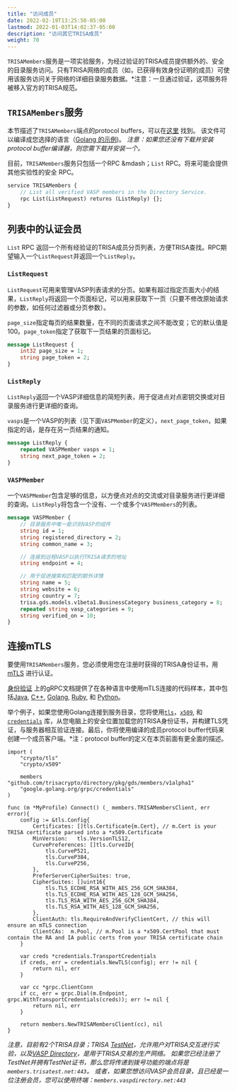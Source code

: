 ```yaml
---
title: "访问成员"
date: 2022-02-19T13:25:50-05:00
lastmod: 2022-01-03T14:02:37-05:00
description: "访问其它TRISA成员"
weight: 70
---
```


`TRISAMembers`服务是一项实验服务，为经过验证的TRISA成员提供额外的、安全的目录服务访问。只有TRISA网络的成员（如，已获得有效身份证明的成员）可使用该服务访问关于网络的详细目录服务数据。*注意：一旦通过验证，这项服务将被移入官方的TRISA规范。

## `TRISAMembers`服务

本节描述了`TRISAMembers`端点的protocol buffers，可以在[这里](https://github.com/trisacrypto/directory/blob/main/proto/gds/members/v1alpha1/members.proto) 找到。 该文件可以编译成您选择的语言（[Golang 的示例](https://github.com/trisacrypto/directory/tree/main/pkg/gds/members/v1alpha1))。 *注意：如果您还没有下载并安装protocol buffer编译器，则您需下载并安装一个。*

目前，`TRISAMembers`服务只包括一个RPC &mdash；`List` RPC。将来可能会提供其他实验性的安全 RPC。

```proto
service TRISAMembers {
    // List all verified VASP members in the Directory Service.
    rpc List(ListRequest) returns (ListReply) {};
}
```

## 列表中的认证会员

`List` RPC 返回一个所有经验证的TRISA成员分页列表，方便TRISA查找。RPC期望输入一个`ListRequest`并返回一个`ListReply`。

### `ListRequest`

`ListRequest`可用来管理VASP列表请求的分页。如果有超过指定页面大小的结果，`ListReply`将返回一个页面标记，可以用来获取下一页（只要不修改原始请求的参数，如任何过滤器或分页参数）。

`page_size`指定每页的结果数量，在不同的页面请求之间不能改变；它的默认值是100。`page_token`指定了获取下一页结果的页面标记。

```proto
message ListRequest {
    int32 page_size = 1;
    string page_token = 2;
}
```

### `ListReply`

`ListReply`返回一个VASP详细信息的简短列表，用于促进点对点密钥交换或对目录服务进行更详细的查询。

`vasps`是一个VASP的列表（见下面`VASPMember`的定义），`next_page_token`，如果指定的话，是存在另一页结果的通知。

```proto
message ListReply {
    repeated VASPMember vasps = 1;
    string next_page_token = 2;
}
```

### `VASPMember`

一个`VASPMember`包含足够的信息，以方便点对点的交流或对目录服务进行更详细的查询。`ListReply`将包含一个没有、一个或多个`VASPMembers`的列表。

```proto
message VASPMember {
    // 目录服务中唯一能识别VASP的组件
    string id = 1;
    string registered_directory = 2;
    string common_name = 3;

    // 连接到远程VASP以执行TRISA请求的地址
    string endpoint = 4;

    // 用于促进搜索和匹配的额外详情
    string name = 5;
    string website = 6;
    string country = 7;
    trisa.gds.models.v1beta1.BusinessCategory business_category = 8;
    repeated string vasp_categories = 9;
    string verified_on = 10;
}
```

## 连接mTLS


要使用`TRISAMembers`服务，您必须使用您在注册时获得的TRISA身份证书，用[mTLS](https://grpc.io/docs/guides/auth/) 进行认证。

[身份验证](https://grpc.io/docs/guides/auth) 上的gRPC文档提供了在各种语言中使用mTLS连接的代码样本，其中包括[Java](https://grpc.io/docs/guides/auth/#java), [C++](https://grpc.io/docs/guides/auth/#c), [Golang](https://grpc.io/docs/guides/auth/#go), [Ruby](https://grpc.io/docs/guides/auth/#ruby), 和 [Python](https://grpc.io/docs/guides/auth/#python)。


举个例子，如果您使用Golang连接到服务目录，您将使用[`tls`](https://pkg.go.dev/crypto/tls)，[`x509`](https://pkg.go.dev/crypto/x509), 和[`credentials`](https://pkg.go.dev/google.golang.org/grpc/credentials) 库，从您电脑上的安全位置加载您的TRISA身份证书，并构建TLS凭证，与服务器相互验证连接。最后，你将使用编译的成员protocol buffer代码来创建一个成员客户端。*注：protocol buffer的定义在本页前面有更全面的描述。

```golang
import (
    "crypto/tls"
    "crypto/x509"

    members "github.com/trisacrypto/directory/pkg/gds/members/v1alpha1"
    "google.golang.org/grpc/credentials"
)

func (m *MyProfile) Connect() (_ members.TRISAMembersClient, err error){
    config := &tls.Config{
		Certificates: []tls.Certificate{m.Cert}, // m.Cert is your TRISA certificate parsed into a *x509.Certificate
		MinVersion:   tls.VersionTLS12,
		CurvePreferences: []tls.CurveID{
			tls.CurveP521,
			tls.CurveP384,
			tls.CurveP256,
		},
		PreferServerCipherSuites: true,
		CipherSuites: []uint16{
			tls.TLS_ECDHE_RSA_WITH_AES_256_GCM_SHA384,
			tls.TLS_ECDHE_RSA_WITH_AES_128_GCM_SHA256,
			tls.TLS_RSA_WITH_AES_256_GCM_SHA384,
			tls.TLS_RSA_WITH_AES_128_GCM_SHA256,
		},
		ClientAuth: tls.RequireAndVerifyClientCert, // this will ensure an mTLS connection
		ClientCAs:  m.Pool, // m.Pool is a *x509.CertPool that must contain the RA and IA public certs from your TRISA certificate chain
	}

    var creds *credentials.TransportCredentials
    if creds, err = credentials.NewTLS(config); err != nil {
        return nil, err
    }

    var cc *grpc.ClientConn
    if cc, err = grpc.Dial(m.Endpoint, grpc.WithTransportCredentials(creds)); err != nil {
        return nil, err
    }

    return members.NewTRISAMembersClient(cc), nil
}
```

*注意，目前有2个TRISA目录；TRISA [TestNet](https://trisatest.net/)，允许用户对TRISA交互进行实验，以及[VASP Directory](https://vaspdirectory.net/)，是用于TRISA交易的生产网络。  如果您已经注册了TestNet并拥有TestNet证书，那么您将传递到拨号功能的端点将是`members.trisatest.net:443`。 或者，如果您想访问VASP会员目录，且已经是一位注册会员，您可以使用终端：`members.vaspdirectory.net:443`*

